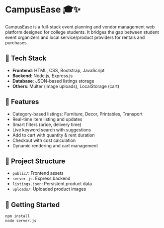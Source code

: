 # CampusEase 🎓✨

CampusEase is a full-stack event planning and vendor management web platform designed for college students. It bridges the gap between student event organizers and local service/product providers for rentals and purchases.

## 🔧 Tech Stack
- **Frontend**: HTML, CSS, Bootstrap, JavaScript
- **Backend**: Node.js, Express.js
- **Database**: JSON-based listings storage
- **Others**: Multer (image uploads), LocalStorage (cart)

## 🎯 Features
- Category-based listings: Furniture, Decor, Printables, Transport
- Real-time item listing and updates
- Smart filters (price, delivery time)
- Live keyword search with suggestions
- Add to cart with quantity & rent duration
- Checkout with cost calculation
- Dynamic rendering and cart management

## 📁 Project Structure
- `public/`: Frontend assets
- `server.js`: Express backend
- `listings.json`: Persistent product data
- `uploads/`: Uploaded product images

## 🚀 Getting Started

```bash
npm install
node server.js
